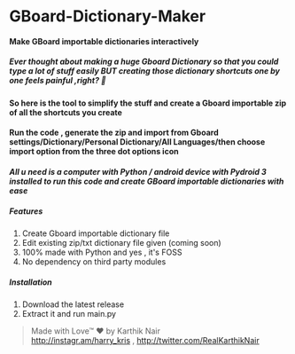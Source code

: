 # GBoard-Dictionary-Maker

#### Make GBoard importable dictionaries interactively

##### Ever thought about making a huge Gboard Dictionary so that you could type a lot of stuff easily BUT creating those dictionary shortcuts one by one feels painful ,right? 🤔 
#### **So here is the tool to simplify the stuff and create a Gboard importable zip of all the shortcuts you create**
#### **Run the code , generate the zip and import from Gboard settings/Dictionary/Personal Dictionary/All Languages/then choose import option from the three dot options icon**
#### *All u need is a computer with Python / android device with Pydroid 3 installed to run this code and create GBoard importable dictionaries with ease*

##### **Features**
 1. Create Gboard importable dictionary file
 2. Edit existing zip/txt dictionary file given (coming soon)
 3. 100% made with Python and yes , it's FOSS
 4. No dependency on third party modules


##### **Installation**
 1. Download the latest release
 2. Extract it and run main.py

>Made with Love™ ❤️
>by Karthik Nair \
>http://instagr.am/harry_kris , http://twitter.com/RealKarthikNair

